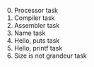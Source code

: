 0. Processor task
1. Compiler task
2. Assembler task
3. Name task
4. Hello, puts task
5. Hello, printf task
6. Size is not grandeur task

